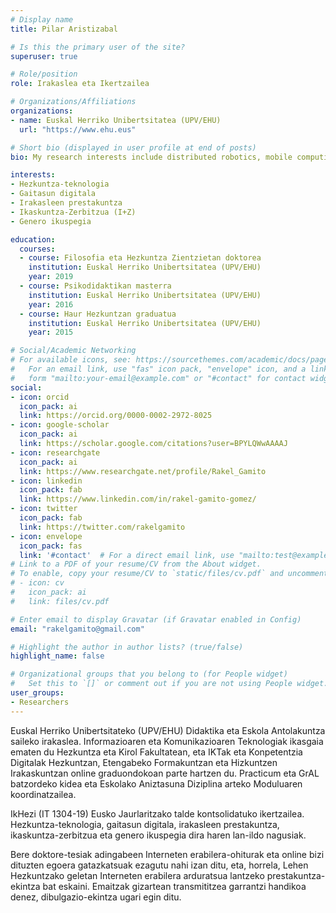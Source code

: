 ```yaml
---
# Display name
title: Pilar Aristizabal

# Is this the primary user of the site?
superuser: true

# Role/position
role: Irakaslea eta Ikertzailea

# Organizations/Affiliations
organizations:
- name: Euskal Herriko Unibertsitatea (UPV/EHU)
  url: "https://www.ehu.eus"

# Short bio (displayed in user profile at end of posts)
bio: My research interests include distributed robotics, mobile computing and programmable matter.

interests:
- Hezkuntza-teknologia
- Gaitasun digitala
- Irakasleen prestakuntza
- Ikaskuntza-Zerbitzua (I+Z)
- Genero ikuspegia

education:
  courses:
  - course: Filosofia eta Hezkuntza Zientzietan doktorea
    institution: Euskal Herriko Unibertsitatea (UPV/EHU)
    year: 2019
  - course: Psikodidaktikan masterra
    institution: Euskal Herriko Unibertsitatea (UPV/EHU)
    year: 2016
  - course: Haur Hezkuntzan graduatua
    institution: Euskal Herriko Unibertsitatea (UPV/EHU)
    year: 2015

# Social/Academic Networking
# For available icons, see: https://sourcethemes.com/academic/docs/page-builder/#icons
#   For an email link, use "fas" icon pack, "envelope" icon, and a link in the
#   form "mailto:your-email@example.com" or "#contact" for contact widget.
social:
- icon: orcid
  icon_pack: ai
  link: https://orcid.org/0000-0002-2972-8025
- icon: google-scholar
  icon_pack: ai
  link: https://scholar.google.com/citations?user=BPYLQWwAAAAJ
- icon: researchgate
  icon_pack: ai
  link: https://www.researchgate.net/profile/Rakel_Gamito
- icon: linkedin
  icon_pack: fab
  link: https://www.linkedin.com/in/rakel-gamito-gomez/
- icon: twitter
  icon_pack: fab
  link: https://twitter.com/rakelgamito
- icon: envelope
  icon_pack: fas
  link: '#contact'  # For a direct email link, use "mailto:test@example.org".
# Link to a PDF of your resume/CV from the About widget.
# To enable, copy your resume/CV to `static/files/cv.pdf` and uncomment the lines below.
# - icon: cv
#   icon_pack: ai
#   link: files/cv.pdf

# Enter email to display Gravatar (if Gravatar enabled in Config)
email: "rakelgamito@gmail.com"

# Highlight the author in author lists? (true/false)
highlight_name: false

# Organizational groups that you belong to (for People widget)
#   Set this to `[]` or comment out if you are not using People widget.
user_groups:
- Researchers
---
```


Euskal Herriko Unibertsitateko (UPV/EHU) Didaktika eta Eskola Antolakuntza saileko irakaslea. Informazioaren eta Komunikazioaren Teknologiak ikasgaia ematen du Hezkuntza eta Kirol Fakultatean, eta IKTak eta Konpetentzia Digitalak Hezkuntzan, Etengabeko Formakuntzan eta Hizkuntzen Irakaskuntzan online graduondokoan parte hartzen du. Practicum eta GrAL batzordeko kidea eta Eskolako Aniztasuna Diziplina arteko Moduluaren koordinatzailea.

IkHezi (IT 1304-19) Eusko Jaurlaritzako talde kontsolidatuko ikertzailea. Hezkuntza-teknologia, gaitasun digitala, irakasleen prestakuntza, ikaskuntza-zerbitzua eta genero ikuspegia dira haren lan-ildo nagusiak.

Bere doktore-tesiak adingabeen Interneten erabilera-ohiturak eta online bizi dituzten egoera gatazkatsuak ezagutu nahi izan ditu, eta, horrela, Lehen Hezkuntzako geletan Interneten erabilera arduratsua lantzeko prestakuntza-ekintza bat eskaini. Emaitzak gizartean transmititzea garrantzi handikoa denez, dibulgazio-ekintza ugari egin ditu.
